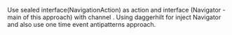 Use sealed interface(NavigationAction) as  action and interface (Navigator - main of this approach) with channel .
Using daggerhilt for inject Navigator and also use one time event antipatterns approach.
